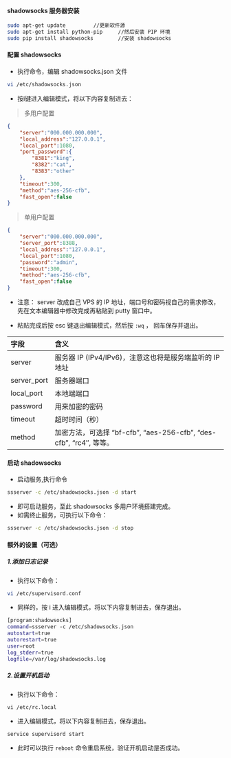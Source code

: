#### shadowsocks 服务器安装

```bash
sudo apt-get update			//更新软件源
sudo apt-get install python-pip		//然后安装 PIP 环境
sudo pip install shadowsocks		//安装 shadowsocks
```

#### 配置 shadowsocks

* 执行命令，编辑 shadowsocks.json 文件

```bash
vi /etc/shadowsocks.json
```

* 按i键进入编辑模式，将以下内容复制进去：

> 多用户配置

```json
{
    "server":"000.000.000.000",
    "local_address":"127.0.0.1",
    "local_port":1080,
    "port_password":{
        "8381":"king",
        "8382":"cat",
        "8383":"other"
    },
    "timeout":300,
    "method":"aes-256-cfb",
    "fast_open":false
}
```

> 单用户配置

```json
{
    "server":"000.000.000.000",
    "server_port":8388,
    "local_address":"127.0.0.1",
    "local_port":1080,
    "password":"admin",
    "timeout":300,
    "method":"aes-256-cfb",
    "fast_open":false
}
```

* 注意： server 改成自己 VPS 的 IP 地址，端口号和密码视自己的需求修改，先在文本编辑器中修改完成再粘贴到 putty 窗口中。


* 粘贴完成后按 esc 键退出编辑模式，然后按 `:wq` ， 回车保存并退出。

| 字段          | 含义                                       |
| :---------- | :--------------------------------------- |
| server      | 服务器 IP (IPv4/IPv6)，注意这也将是服务端监听的 IP 地址    |
| server_port | 服务器端口                                    |
| local_port  | 本地端端口                                    |
| password    | 用来加密的密码                                  |
| timeout     | 超时时间（秒）                                  |
| method      | 加密方法，可选择 “bf-cfb”, “aes-256-cfb”, “des-cfb”, “rc4″, 等等。 |

#### 启动 shadowsocks

* 启动服务,执行命令

```bash
ssserver -c /etc/shadowsocks.json -d start
```

* 即可启动服务，至此 shadowsocks 多用户环境搭建完成。
* 如需终止服务，可执行以下命令：

```bash
ssserver -c /etc/shadowsocks.json -d stop
```

#### 额外的设置（可选）

##### 1.添加日志记录

* 执行以下命令：

```bash
vi /etc/supervisord.conf
```

* 同样的，按 i 进入编辑模式，将以下内容复制进去，保存退出。

```bash
[program:shadowsocks]
command=ssserver -c /etc/shadowsocks.json
autostart=true
autorestart=true
user=root
log_stderr=true
logfile=/var/log/shadowsocks.log
```

##### 2.设置开机启动

* 执行以下命令：

```
vi /etc/rc.local
```

* 进入编辑模式，将以下内容复制进去，保存退出。

```
service supervisord start
```

* 此时可以执行 `reboot` 命令重启系统，验证开机启动是否成功。
